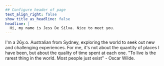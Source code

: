 ```yaml
---
## Configure header of page
text_align_right: false
show_title_as_headline: false
headline: |
  Hi, my name is Jess De Silva. Nice to meet you.
---
```


<!-- this is a subheadline -->
I'm a 26y.o. Australian from Sydney, exploring the world 
to seek out new and challenging experiences. 
For me, it's not about the quantity of places I have been, but about the quality 
of time spent at each one. "To live is the rarest thing in the world. Most people
just exist" - Oscar Wilde.
